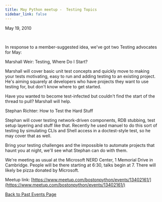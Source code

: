 ```yaml
---
title: May Python meetup -  Testing Topics
sidebar_link: false
---
```


May 19, 2010


   

In response to a member-suggested idea, we've got two Testing advocates for May:

Marshall Weir: Testing, Where Do I Start?

Marshall will cover basic unit test concepts and quickly move to making your tests motivating, easy to run and adding testing to an existing project. He's aiming squarely at developers who have projects they want to use testing for, but don't know where to get started.

Have you wanted to become test-infected but couldn't find the start of the thread to pull? Marshall will help.

Stephan Richter: How to Test the Hard Stuff

Stephan will cover testing network-driven components, RDB stubbing, test setup layering and stuff like that. Recently he used manuel to do this sort of testing by simulating CLIs and Shell access in a doctest-style test, so he may cover that as well.

Bring your testing challenges and the impossible to automate projects that haunt you at night, we'll see what Stephan can do with them.

We're meeting as usual at the Microsoft NERD Center, 1 Memorial Drive in Cambridge. People will be there starting at 6:30, talks begin at 7. There will likely be pizza donated by Microsoft.


Meetup link: [https://www.meetup.com/bostonpython/events/13402161/](https://www.meetup.com/bostonpython/events/13402161/)

[Back to Past Events Page](index.md)